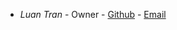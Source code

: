 * *Luan Tran* - Owner -  [Github](https://github.com/minhluantran017/) - [Email](mailto:minhluantran017@gmail.com)
